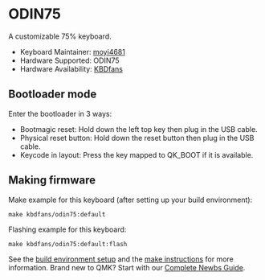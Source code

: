 # ODIN75
A customizable 75% keyboard.

* Keyboard Maintainer: [moyi4681](https://github.com/moyi4681)
* Hardware Supported: ODIN75
* Hardware Availability: [KBDfans](https://kbdfans.com/)

## Bootloader mode

Enter the bootloader in 3 ways:

* Bootmagic reset: Hold down the left top key then plug in the USB cable.
* Physical reset button: Hold down the reset button then plug in the USB cable.
* Keycode in layout: Press the key mapped to QK_BOOT if it is available.

## Making firmware

Make example for this keyboard (after setting up your build environment):

    make kbdfans/odin75:default

Flashing example for this keyboard:

    make kbdfans/odin75:default:flash

See the [build environment setup](https://docs.qmk.fm/#/getting_started_build_tools) and the [make instructions](https://docs.qmk.fm/#/getting_started_make_guide) for more information. Brand new to QMK? Start with our [Complete Newbs Guide](https://docs.qmk.fm/#/newbs).
